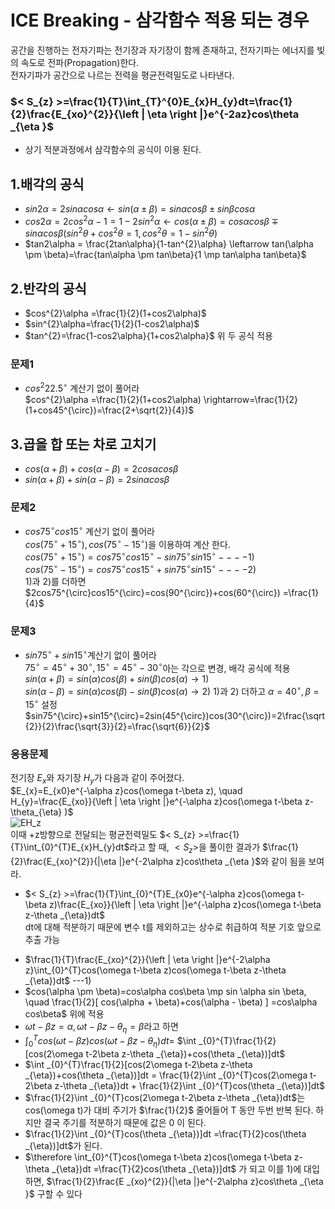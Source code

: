 # ICE Breaking - 삼각함수 적용 되는 경우
공간을 진행하는 전자기파는 전기장과 자기장이 함께 존재하고, 전자기파는 에너지를 빛의 속도로 전파(Propagation)한다.  
전자기파가 공간으로 나르는 전력을 평균전력밀도로 나타낸다.

### $< S_{z} >=\frac{1}{T}\int_{T}^{0}E_{x}H_{y}dt=\frac{1}{2}\frac{E_{xo}^{2}}{\left | \eta  \right |}e^{-2az}cos\theta _{\eta }$
+ 상기 적분과정에서 삼각함수의 공식이 이용 된다.

## 1.배각의 공식
 + $sin2\alpha = 2sin\alpha cos\alpha \leftarrow sin(\alpha \pm \beta)=sin\alpha cos\beta \pm sin\beta cos\alpha$
 + $cos2\alpha =2cos^{2}\alpha -1 =1-2sin^{2}\alpha \leftarrow cos(\alpha \pm \beta)=cos\alpha cos\beta \mp sin\alpha cos\beta ( sin^{2}\theta + cos^{2}\theta=1, cos^{2}\theta=1- sin^{2}\theta)$
 + $tan2\alpha = \frac{2tan\alpha}{1-tan^{2}\alpha} \leftarrow tan(\alpha \pm \beta)=\frac{tan\alpha \pm tan\beta}{1 \mp tan\alpha tan\beta}$

## 2.반각의 공식
 + $cos^{2}\alpha =\frac{1}{2}(1+cos2\alpha)$
 + $sin^{2}\alpha=\frac{1}{2}(1-cos2\alpha)$
 + $tan^{2}=\frac{1-cos2\alpha}{1+cos2\alpha}$ 위 두 공식 적용
### 문제1
 + $cos^{2}22.5^{\circ}$ 계산기 없이 풀어라  
   $cos^{2}\alpha =\frac{1}{2}(1+cos2\alpha) \rightarrow=\frac{1}{2}(1+cos45^{\circ})=\frac{2+\sqrt{2}}{4})$

## 3.곱을 합 또는 차로 고치기
 + $cos(\alpha+\beta)+cos(\alpha-\beta)=2cos\alpha cos\beta$
 + $sin(\alpha+\beta)+sin(\alpha-\beta)=2sin\alpha cos \beta$
### 문제2
 + $cos75^{\circ}cos15^{\circ}$ 계산기 없이 풀어라  
   $cos(75^{\circ} +15^{\circ}),cos(75^{\circ} -15^{\circ})$을 이용하여 계산 한다.  
   $cos(75^{\circ} +15^{\circ})=cos75^{\circ}cos15^{\circ} -sin75^{\circ}sin15^{\circ} ----1)$  
   $cos(75^{\circ} -15^{\circ})=cos75^{\circ}cos15^{\circ} +sin75^{\circ}sin15^{\circ} ----2)$  
   1)과 2)를 더하면 $2cos75^{\circ}cos15^{\circ}=cos(90^{\circ})+cos(60^{\circ}) =\frac{1}{4}$
### 문제3
  + $sin75^{\circ}+sin15^{\circ}$계산기 없이 풀어라  
    $75^{\circ}=45^{\circ}+30^{\circ},15^{\circ}=45^{\circ}-30^{\circ}$아는 각으로 변경, 배각 공식에 적용  
    $sin(\alpha+\beta)=sin(\alpha)cos(\beta)+sin(\beta)cos(\alpha)\rightarrow 1)$  
    $sin(\alpha-\beta)=sin(\alpha)cos(\beta)-sin(\beta)cos(\alpha)\rightarrow 2)$
    1)과 2) 더하고 $\alpha=40^{\circ},\beta=15^{\circ}$ 설정  
    $sin75^{\circ}+sin15^{\circ}=2sin(45^{\circ})cos(30^{\circ})=2\frac{\sqrt{2}}{2}\frac{\sqrt{3}}{2}=\frac{\sqrt{6}}{2}$
### 응용문제  
전기장 $E_{x}$와 자기장 $H_{y}$가 다음과 같이 주어졌다.  
$E_{x}=E_{x0}e^{-\alpha z}cos(\omega t-\beta z), \quad H_{y}=\frac{E_{xo}}{\left | \eta  \right |}e^{-\alpha z}cos(\omega t-\beta z-\theta_{\eta} )$  
![EH_z](https://github.com/DooHub/Electromagnetic_Math/assets/99073912/211e79e6-6d93-421f-bf99-019a4271f51c)  
이때 +z방향으로 전달되는 평균전력밀도 $< S_{z} >=\frac{1}{T}\int_{0}^{T}E_{x}H_{y}dt$라고 할 때, $< S_{z} >$을 풀이한 결과가 $\frac{1}{2}\frac{E_{xo}^{2}}{|\eta |}e^{-2\alpha z}cos\theta _{\eta }$와 같이 됨을 보여라.  
+ $< S_{z} >=\frac{1}{T}\int_{0}^{T}E_{x0}e^{-\alpha z}cos(\omega t-\beta z)\frac{E_{xo}}{\left | \eta  \right |}e^{-\alpha z}cos(\omega t-\beta z-\theta _{\eta})dt$  
  dt에 대해 적분하기 때문에 변수 t를 제외하고는 상수로 취급하여 적분 기호 앞으로 추출 가능  
- $\frac{1}{T}\frac{E_{xo}^{2}}{\left | \eta  \right |}e^{-2\alpha z}\int_{0}^{T}cos(\omega t-\beta z)cos(\omega t-\beta z-\theta _{\eta})dt$  ---1)
- $cos(\alpha \pm \beta)=cos\alpha cos\beta \mp sin \alpha sin \beta, \quad \frac{1}{2}[ cos(\alpha + \beta)+cos(\alpha - \beta) ] =cos\alpha cos\beta$  위에 적용
- $\omega t-\beta z = \alpha, \omega t-\beta z-\theta _{\eta}=\beta$라고 하면
- $\int_{0}^{T}cos(\omega t-\beta z)cos(\omega t-\beta z-\theta _{\eta})dt=$ $\int _{0}^{T}\frac{1}{2}[cos(2\omega t-2\beta z-\theta _{\eta})+cos(\theta _{\eta})]dt$ 
- $\int _{0}^{T}\frac{1}{2}[cos(2\omega t-2\beta z-\theta _{\eta})+cos(\theta _{\eta})]dt = \frac{1}{2}\int _{0}^{T}cos(2\omega t-2\beta z-\theta _{\eta})dt + \frac{1}{2}\int _{0}^{T}cos(\theta _{\eta})]dt$
- $\frac{1}{2}\int _{0}^{T}cos(2\omega t-2\beta z-\theta _{\eta})dt$는 cos(\omega t)가 대비 주기가 $\frac{1}{2}$ 줄어들어 T 동안 두번 반복 된다. 하지만 결국 주기를 적분하기 때문에 값은 0 이 된다.
- $\frac{1}{2}\int _{0}^{T}cos(\theta _{\eta})]dt =\frac{T}{2}cos(\theta _{\eta})]dt$가 된다.
- $\therefore \int_{0}^{T}cos(\omega t-\beta z)cos(\omega t-\beta z-\theta _{\eta})dt =\frac{T}{2}cos(\theta _{\eta})]dt$ 가 되고 이를 1)에 대입 하면, $\frac{1}{2}\frac{E _{xo}^{2}}{|\eta |}e^{-2\alpha z}cos\theta _{\eta }$ 구할 수 있다




    
   

